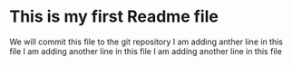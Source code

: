 # This is my first Readme file

We will commit this file to the git repository
I am adding anther line in this file
I am adding another line in this file
I am adding another line in this file
